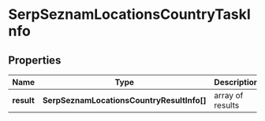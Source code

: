 # SerpSeznamLocationsCountryTaskInfo

## Properties

| Name | Type | Description | Notes |
|------------ | ------------- | ------------- | -------------|
**result** | **SerpSeznamLocationsCountryResultInfo[]** | array of results |[optional]|